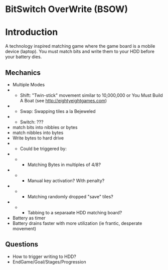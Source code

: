 # BitSwitch OverWrite (BSOW)

# Introduction

 A technology inspired matching game where the game board is a mobile device (laptop).  You must match bits and write them to your HDD before your battery dies.


## Mechanics
 - Multiple Modes
 - - Shift: "Twin-stick" movement similar to 10,000,000 or You Must Build A Boat (see http://eightyeightgames.com)
 - - Swap: Swapping tiles a la Bejeweled
 - - Switch: ???
 - match bits into nibbles or bytes
 - match nibbles into bytes
 - Write bytes to hard drive
 - - Could be triggered by:
 - - - Matching Bytes in multiples of 4/8?
 - - - Manual key activation? With penalty?
 - - - Matching randomly dropped "save" tiles?
 - - - Tabbing to a separaate HDD matching board?
 - Battery as timer
 - Battery drains faster with more utilization (ie frantic, desperate movement)


## Questions
 - How to trigger writing to HDD?
 - EndGame/Goal/Stages/Progression